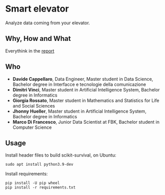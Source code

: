 # Smart elevator

Analyze data coming from your elevator.

## Why, How and What

Everythink in the [report](report.pdf)

## Who
- **Davide Cappellaro**, Data Engineer, Master student in Data Science, Bachelor degree in Interfacce e tecnologie della comunicazione
- **Dimitri Vinci**, Master student in Artificial Intelligence System, Bachelor degree in Informatics
- **Giorgia Rossato**, Master student in Mathematics and Statistics for Life and Social
Sciences
- **Jhonny Hueller**, Master student in Artificial Intelligence System, Bachelor degree
in Informatics
- **Marco Di Francesco**, Junior Data Scientist at FBK, Bachelor student in Computer
Science

## Usage

Install header files to build scikit-survival, on Ubuntu:
```
sudo apt install python3.9-dev
```

Install requirements:
```
pip install -U pip wheel
pip install -r requirements.txt
```

